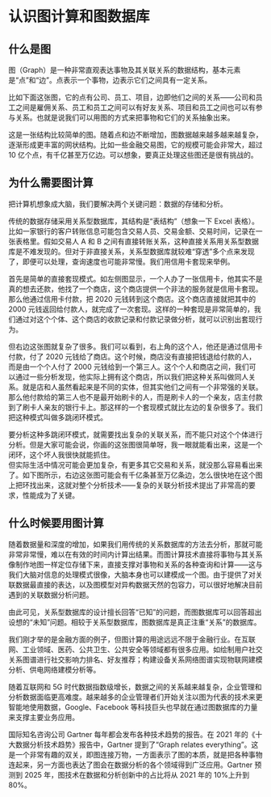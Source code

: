 # 认识图计算和图数据库

## 什么是图

图（Graph）是一种非常直观表达事物及其关联关系的数据结构，基本元素是“点”和“边”。点表示一个事物，边表示它们之间具有一定关系。

比如下面这张图，它的点有公司、员工、项目，边即他们之间的关系——公司和员工之间是雇佣关系、员工和员工之间可以有好友关系、项目和员工之间也可以有参与关系。也就是说我们可以用图的方式来把事物和它们的关系抽象出来。

这是一张结构比较简单的图。随着点和边不断增加，图数据越来越多越来越复杂，逐渐形成更丰富的网状结构。比如一些金融交易图，它的规模可能会非常大，超过 10 亿个点，有千亿甚至万亿边。可以想象，要真正处理这些图还是很有挑战的。

## 为什么需要图计算

把计算机想象成大脑，我们要解决两个关键问题：数据的存储和分析。

传统的数据存储采用关系型数据库，其结构是“表结构”（想象一下 Excel 表格）。比如一家银行的客户转账信息可能包含交易人员、交易金额、交易时间，记录在一张表格里。假如交易人 A 和 B 之间有直接转账关系，这种直接关系用关系型数据库是不难发现的。但对于非直接关系，关系型数据库就较难“穿透”多个点来发现了，即便可以处理，查询速度也可能非常慢。我们用信用卡套现来举例。

首先是简单的直接套现模式。如左侧图显示，一个人办了一张信用卡，他其实不是真的想去还款，他找了一个商店，这个商店提供一个非法的服务就是信用卡套现。那么他通过信用卡付款，把 2020 元钱转到这个商店。这个商店直接就把其中的 2000 元钱返回给付款人，就完成了一次套现。这样的一种套现是非常简单的，我们通过对这个个体、这个商店的收款记录和付款记录做分析，就可以识别出套现行为。

但右边这张图就复杂了很多。我们可以看到，右上角的这个人，他还是通过信用卡付款，付了 2020 元钱给了商店。这个时候，商店没有直接把钱退给付款的人，而是由一个个人付了 2000 元钱给到一个第三人。这个个人和商店之间，我们可以通过一些分析发现，他实际上拥有这个商店，所以我们把这种关系叫做同人关系。就是店和人虽然看起来是不同的实体，但其实他们之间有一个非常强的关联。那么他付款给的第三人也不是最开始刷卡的人，而是刷卡人的一个亲友，店主付款到了刷卡人亲友的银行卡上。那这样的一个套现模式就比左边的复杂很多了。我们把这种模式叫做多跳闭环模式。

要分析这种多跳闭环模式，就需要找出复杂的关联关系，而不能只对这个个体进行分析。但是大家可能会说，你画的这张图很简单呀，我一眼就能看出来，这是一个闭环，这个坏人我很快就能抓住。  
但实际生活中情况可能会更加复杂，有更多其它交易和关系，就没那么容易看出来了。如下图所示，右边这张图可能会有千亿条甚至万亿条边，怎么很快地在这个图上把环找出来，这就对整个分析技术——复杂的关联分析技术提出了非常高的要求，性能成为了关键。

## 什么时候要用图计算

随着数据量和深度的增加，如果我们用传统的关系数据库的方法去分析，那就可能非常非常慢，难以在有效的时间内计算出结果。而图计算技术直接将事物与其关系像制作地图一样定位存储下来，直接支撑对事物和关系的各种查询和计算——这与我们大脑对信息的处理模式很像，大脑本身也可以建模成一个图。由于提供了对关联数据最直接的表达，以及图模型对异构数据天然的包容力，可以很好地解决目前遇到的关联数据分析问题。

由此可见，关系型数据库的设计擅长回答“已知”的问题，而图数据库可以回答超出设想的“未知”问题。相较于关系型数据库，图数据库是真正注重“关系”的数据库。

我们刚才举的是金融方面的例子，但图计算的用途远远不限于金融行业。在互联网、工业领域、医药、公共卫生、公共安全等领域都有很多应用。如绘制用户社交关系图谱进行社交影响力排名、好友推荐；构建设备关系网络图谱实现物联网建模分析、供电网络建模分析等。

随着互联网和 5G 时代数据指数级增长，数据之间的关系越来越复杂，企业管理和分析数据面临更高难度。越来越多的企业管理者们开始关注以图为代表的技术来更智能地使用数据，Google、Facebook 等科技巨头也早就在通过图数据库的力量来支撑主要业务应用。

国际知名咨询公司 Gartner 每年都会发布各种技术趋势的报告。在 2021 年的《十大数据分析技术趋势》报告中，Gartner 提到了“Graph relates everything”。这是一个非常有趣的双关，即图连接万物，一方面表示了图的本质，就是把各种事物连起来，另一方面也表达了图会在数据分析的各个领域得到广泛应用。Gartner 预测到 2025 年，图技术在数据和分析创新中的占比将从 2021 年的 10%上升到 80%。


